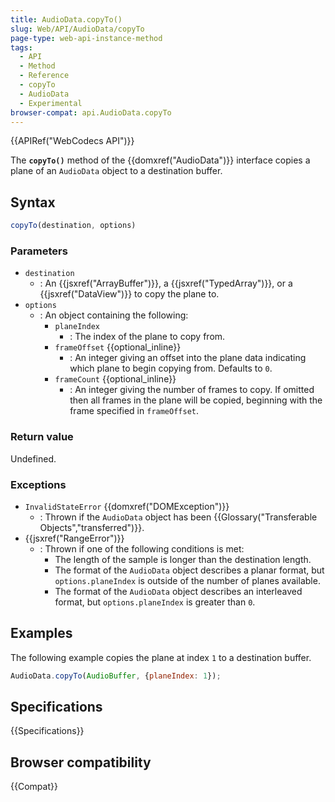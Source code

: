 ```yaml
---
title: AudioData.copyTo()
slug: Web/API/AudioData/copyTo
page-type: web-api-instance-method
tags:
  - API
  - Method
  - Reference
  - copyTo
  - AudioData
  - Experimental
browser-compat: api.AudioData.copyTo
---
```

{{APIRef("WebCodecs API")}}

The **`copyTo()`** method of the {{domxref("AudioData")}} interface copies a plane of an `AudioData` object to a destination buffer.

## Syntax

```js
copyTo(destination, options)
```

### Parameters

- `destination`
  - : An {{jsxref("ArrayBuffer")}}, a {{jsxref("TypedArray")}}, or a {{jsxref("DataView")}} to copy the plane to.
- `options`
  - : An object containing the following:
    - `planeIndex`
      - : The index of the plane to copy from.
    - `frameOffset` {{optional_inline}}
      - : An integer giving an offset into the plane data indicating which plane to begin copying from. Defaults to `0`.
    - `frameCount` {{optional_inline}}
      - : An integer giving the number of frames to copy. If omitted then all frames in the plane will be copied, beginning with the frame specified in `frameOffset`.

### Return value

Undefined.

### Exceptions

- `InvalidStateError` {{domxref("DOMException")}}
  - : Thrown if the `AudioData` object has been {{Glossary("Transferable Objects","transferred")}}.
- {{jsxref("RangeError")}}
  - : Thrown if one of the following conditions is met:
    - The length of the sample is longer than the destination length.
    - The format of the `AudioData` object describes a planar format, but `options.planeIndex` is outside of the number of planes available.
    - The format of the `AudioData` object describes an interleaved format, but `options.planeIndex` is greater than `0`.

## Examples

The following example copies the plane at index `1` to a destination buffer.

```js
AudioData.copyTo(AudioBuffer, {planeIndex: 1});
```

## Specifications

{{Specifications}}

## Browser compatibility

{{Compat}}
